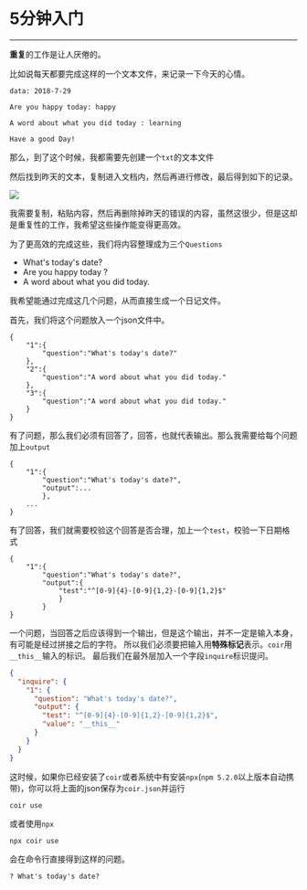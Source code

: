 # 5分钟入门
---

**重复**的工作是让人厌倦的。

比如说每天都要完成这样的一个文本文件，来记录一下今天的心情。

```
data: 2018-7-29

Are you happy today: happy

A word about what you did today : learning

Have a good Day!

```

那么，到了这个时候，我都需要先创建一个`txt`的文本文件

然后找到昨天的文本，复制进入文档内，然后再进行修改，最后得到如下的记录。

<img src="https://i.h2.pdim.gs/68ef33b1bb9bd576da309ac2eac3f1e5.gif" ></img>

我需要复制，粘贴内容，然后再删除掉昨天的错误的内容，虽然这很少，但是这却是重复性的工作，我希望这些操作能变得更高效。

为了更高效的完成这些，我们将内容整理成为三个`Questions`

* What's today's date?
* Are you happy today ?
* A word about what you did today.

我希望能通过完成这几个问题，从而直接生成一个日记文件。

首先，我们将这个问题放入一个json文件中。
```
{
	"1":{
		"question":"What's today's date?"
	},
	"2":{
		"question":"A word about what you did today."
	},
	"3":{
		"question":"A word about what you did today."
	}
}
```

有了问题，那么我们必须有回答了，回答，也就代表输出。那么我需要给每个问题加上`output`

```
{
	"1":{
		"question":"What's today's date?",
		"output":...
		},
	...
}
```
有了回答，我们就需要校验这个回答是否合理，加上一个`test`，校验一下日期格式
```
{
	"1":{
		"question":"What's today's date?",
		"output":{
			"test":"^[0-9]{4}-[0-9]{1,2}-[0-9]{1,2}$"
			}
		}
}
```
一个问题，当回答之后应该得到一个输出，但是这个输出，并不一定是输入本身，有可能是经过拼接之后的字符。
所以我们必须要把输入用**特殊标记**表示。`coir`用`__this__`输入的标识。
最后我们在最外层加入一个字段`inquire`标识提问。

```json
{
  "inquire": {
    "1": {
      "question": "What's today's date?",
      "output": {
        "test": "^[0-9]{4}-[0-9]{1,2}-[0-9]{1,2}$",
        "value": "__this__"
      }
    }
  }
}
```

这时候，如果你已经安装了`coir`或者系统中有安装`npx`(`npm 5.2.0`以上版本自动携带)，你可以将上面的json保存为`coir.json`并运行
```
coir use
```
或者使用`npx`
```
npx coir use
```
会在命令行直接得到这样的问题。
```
? What's today's date?
```